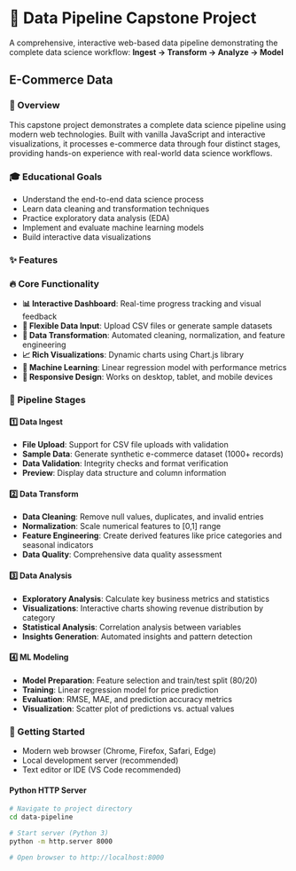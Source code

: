 # 🚀 Data Pipeline Capstone Project

A comprehensive, interactive web-based data pipeline demonstrating the complete data science workflow: **Ingest → Transform → Analyze → Model**

## E-Commerce Data

### 🎯 Overview

This capstone project demonstrates a complete data science pipeline using modern web technologies. Built with vanilla JavaScript and interactive visualizations, it processes e-commerce data through four distinct stages, providing hands-on experience with real-world data science workflows.

### 🎓 Educational Goals
- Understand the end-to-end data science process
- Learn data cleaning and transformation techniques
- Practice exploratory data analysis (EDA)
- Implement and evaluate machine learning models
- Build interactive data visualizations

### ✨ Features

### 🔥 Core Functionality
- **📊 Interactive Dashboard**: Real-time progress tracking and visual feedback
- **📁 Flexible Data Input**: Upload CSV files or generate sample datasets
- **🔄 Data Transformation**: Automated cleaning, normalization, and feature engineering
- **📈 Rich Visualizations**: Dynamic charts using Chart.js library
- **🤖 Machine Learning**: Linear regression model with performance metrics
- **📱 Responsive Design**: Works on desktop, tablet, and mobile devices

### 🔄 Pipeline Stages

#### 1️⃣ Data Ingest
- **File Upload**: Support for CSV file uploads with validation
- **Sample Data**: Generate synthetic e-commerce dataset (1000+ records)
- **Data Validation**: Integrity checks and format verification
- **Preview**: Display data structure and column information

#### 2️⃣ Data Transform
- **Data Cleaning**: Remove null values, duplicates, and invalid entries
- **Normalization**: Scale numerical features to [0,1] range
- **Feature Engineering**: Create derived features like price categories and seasonal indicators
- **Data Quality**: Comprehensive data quality assessment

#### 3️⃣ Data Analysis
- **Exploratory Analysis**: Calculate key business metrics and statistics
- **Visualizations**: Interactive charts showing revenue distribution by category
- **Statistical Analysis**: Correlation analysis between variables
- **Insights Generation**: Automated insights and pattern detection

#### 4️⃣ ML Modeling
- **Model Preparation**: Feature selection and train/test split (80/20)
- **Training**: Linear regression model for price prediction
- **Evaluation**: RMSE, MAE, and prediction accuracy metrics
- **Visualization**: Scatter plot of predictions vs. actual values

### 🚀 Getting Started
- Modern web browser (Chrome, Firefox, Safari, Edge)
- Local development server (recommended)
- Text editor or IDE (VS Code recommended)

#### Python HTTP Server
```bash
# Navigate to project directory
cd data-pipeline

# Start server (Python 3)
python -m http.server 8000

# Open browser to http://localhost:8000
```
